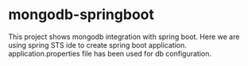 # mongodb-springboot
This project shows mongodb integration with spring boot.
Here we are using spring STS ide to create spring boot application.
application.properties file has been used for db configuration.
